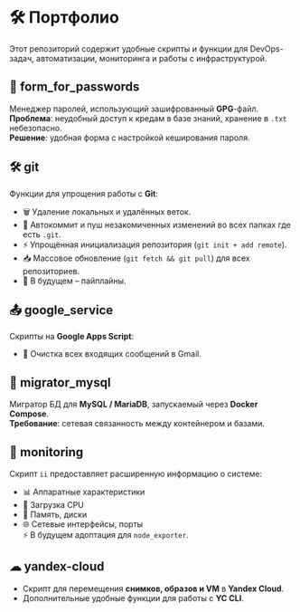 # 🛠  Портфолио

Этот репозиторий содержит удобные скрипты и функции для DevOps-задач, автоматизации, мониторинга и работы с инфраструктурой.

## 🔐 form_for_passwords
Менеджер паролей, использующий зашифрованный **GPG**-файл.  
**Проблема**: неудобный доступ к кредам в базе знаний, хранение в `.txt` небезопасно.  
**Решение**: удобная форма с настройкой кеширования пароля.

## 🛠 git
Функции для упрощения работы с **Git**:
- 🗑 Удаление локальных и удалённых веток.
- 🔄 Автокоммит и пуш незакомиченных изменений во всех папках где есть `.git`.
- ⚡ Упрощённая инициализация репозитория (`git init + add remote`).
- 📥 Массовое обновление (`git fetch && git pull`) для всех репозиториев.
- 🚀 В будущем – пайплайны.

## 📤 google_service
Скрипты на **Google Apps Script**:
- 🧹 Очистка всех входящих сообщений в Gmail.

## 🔄 migrator_mysql
Мигратор БД для **MySQL / MariaDB**, запускаемый через **Docker Compose**.  
**Требование**: сетевая связанность между контейнером и базами.

## 📡 monitoring
Скрипт `ii` предоставляет расширенную информацию о системе:
- 📊 Аппаратные характеристики
- 🚀 Загрузка CPU
- 💾 Память, диски
- 🌐 Сетевые интерфейсы, порты  
⚡ В будущем адоптация для  `node_exporter`.

## ☁ yandex-cloud
- Скрипт для перемещения **снимков, образов и VM** в **Yandex Cloud**.  
- Дополнительные удобные функции для работы с **YC CLI**.
